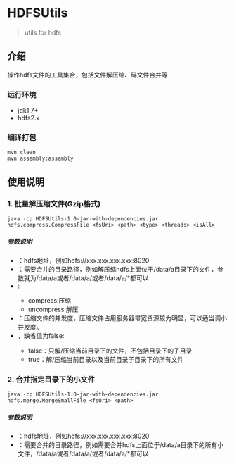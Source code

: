 # HDFSUtils

> utils for hdfs

## 介绍
操作hdfs文件的工具集合，包括文件解压缩、碎文件合并等

### 运行环境
- jdk1.7+
- hdfs2.x

### 编译打包

```
mvn clean 
mvn assembly:assembly
```

## 使用说明


### 1. 批量解压缩文件(Gzip格式)
```
java -cp HDFSUtils-1.0-jar-with-dependencies.jar hdfs.compress.CompressFile <fsUri> <path> <type> <threads> <isAll>
```

##### 参数说明
- <fsUri>：hdfs地址，例如hdfs://xxx.xxx.xxx.xxx:8020
- <path>：需要合并的目录路径，例如解压缩hdfs上面位于/data/a目录下的文件，参数就为/data/a或者/data/a/或者/data/a/*都可以
- <type>:
    - compress:压缩
    - uncompress:解压
- <threads>：压缩文件的并发度，压缩文件占用服务器带宽资源较为明显，可以适当调小并发度。 
- <isAll>，缺省值为false:
    - false：只解/压缩当前目录下的文件，不包括目录下的子目录   
    - true：解/压缩当前目录以及当前目录子目录下的所有文件
 
### 2. 合并指定目录下的小文件
```
java -cp HDFSUtils-1.0-jar-with-dependencies.jar hdfs.merge.MergeSmallFile <fsUri> <path>
```
##### 参数说明
- <fsUri>：hdfs地址，例如hdfs://xxx.xxx.xxx.xxx:8020
- <path>：需要合并的目录路径，例如需要合并hdfs上面位于/data/a目录下的所有小文件，/data/a或者/data/a/或者/data/a/*都可以

